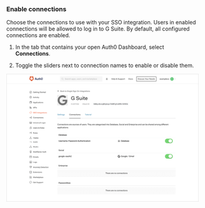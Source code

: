### Enable connections

Choose the connections to use with your SSO integration. Users in enabled connections will be allowed to log in to G Suite. By default, all configured connections are enabled.

1. In the tab that contains your open Auth0 Dashboard, select **Connections**.

2. Toggle the sliders next to connection names to enable or disable them.

![Enable/Disable Connections](/media/articles/dashboard/sso-integrations/settings-connections-g-suite.png)